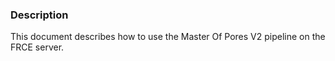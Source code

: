### Description

This document describes how to use the Master Of Pores V2 pipeline on the FRCE server. 
